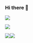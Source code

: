 ### Hi there 👋
![](https://komarev.com/ghpvc/?username=wahyuzero&color=green)
<p>
<img src="https://profile-counter.glitch.me/wahyuzeros/count.svg" />
</p>
<div style = "display: flex; flex-direction: row;">
<img src="https://github-readme-stats.vercel.app/api?username=wahyuzero"/>
<img src="https://github-readme-stats.vercel.app/api/top-langs/?username=wahyuzero"/>
</div>
